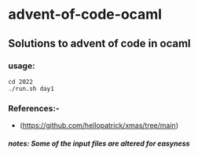 
# advent-of-code-ocaml
## Solutions to advent of code in ocaml

### usage: 
    cd 2022
    ./run.sh day1


### References:-
- (https://github.com/hellopatrick/xmas/tree/main)

##### notes: Some of the input files are altered for easyness

